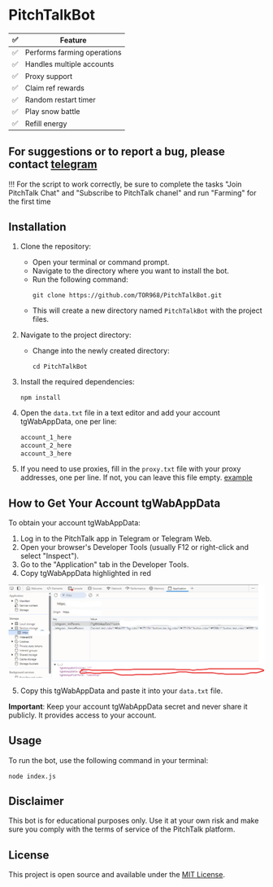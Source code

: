 # PitchTalkBot

| ✅  | Feature                     |
| --- | --------------------------- |
| ✅  | Performs farming operations |
| ✅  | Handles multiple accounts   |
| ✅  | Proxy support               |
| ✅  | Claim ref rewards           |
| ✅  | Random restart timer |
| ✅  | Play snow battle       |
| ✅  | Refill energy       |

## For suggestions or to report a bug, please contact [telegram](https://t.me/tor_dev)

 !!! For the script to work correctly, be sure to complete the tasks "Join PitchTalk Chat" and "Subscribe to PitchTalk chanel" and run "Farming" for the first time

## Installation

1. Clone the repository:

    - Open your terminal or command prompt.
    - Navigate to the directory where you want to install the bot.
    - Run the following command:
        ```
        git clone https://github.com/TOR968/PitchTalkBot.git
        ```
    - This will create a new directory named `PitchTalkBot` with the project files.

2. Navigate to the project directory:

    - Change into the newly created directory:
        ```
        cd PitchTalkBot
        ```

3. Install the required dependencies:

    ```
    npm install
    ```

4. Open the `data.txt` file in a text editor and add your account tgWabAppData, one per line:

    ```
    account_1_here
    account_2_here
    account_3_here
    ```

5. If you need to use proxies, fill in the `proxy.txt` file with your proxy addresses, one per line. If not, you can leave this file empty. [example](proxy-example.txt)

## How to Get Your Account tgWabAppData

To obtain your account tgWabAppData:

1. Log in to the PitchTalk app in Telegram or Telegram Web.
2. Open your browser's Developer Tools (usually F12 or right-click and select "Inspect").
3. Go to the "Application" tab in the Developer Tools.
4. Copy tgWabAppData highlighted in red 

![img](image.png)

5. Copy this tgWabAppData and paste it into your `data.txt` file.

**Important**: Keep your account tgWabAppData secret and never share it publicly. It provides access to your account.

## Usage

To run the bot, use the following command in your terminal:

```
node index.js
```

## Disclaimer

This bot is for educational purposes only. Use it at your own risk and make sure you comply with the terms of service of the PitchTalk platform.

## License

This project is open source and available under the [MIT License](LICENSE).
